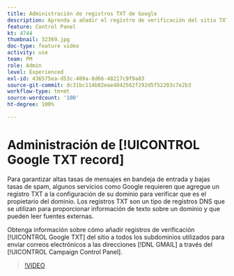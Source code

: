 ```yaml
---
title: Administración de registros TXT de Google
description: Aprenda a añadir el registro de verificación del sitio TXT de Google a los subdominios utilizados para enviar correos electrónicos a las direcciones de Gmail a través del Panel de control de Campaign.
feature: Control Panel
kt: 4744
thumbnail: 32369.jpg
doc-type: feature video
activity: use
team: PM
role: Admin
level: Experienced
exl-id: 436575ea-d53c-409a-8d66-48217c9f9a83
source-git-commit: dc31bc114b82eae4042562f292d5f52203c7e2b3
workflow-type: tm+mt
source-wordcount: '100'
ht-degree: 100%

---
```


# Administración de [!UICONTROL Google TXT record]

Para garantizar altas tasas de mensajes en bandeja de entrada y bajas tasas de spam, algunos servicios como Google requieren que agregue un registro TXT a la configuración de su dominio para verificar que es el propietario del dominio. Los registros TXT son un tipo de registros DNS que se utilizan para proporcionar información de texto sobre un dominio y que pueden leer fuentes externas.

Obtenga información sobre cómo añadir registros de verificación [!UICONTROL Google TXT] del sitio a todos los subdominios utilizados para enviar correos electrónicos a las direcciones [!DNL GMAIL] a través del [!UICONTROL Campaign Control Panel].

>[!VIDEO](https://video.tv.adobe.com/v/32369?quality=12)
